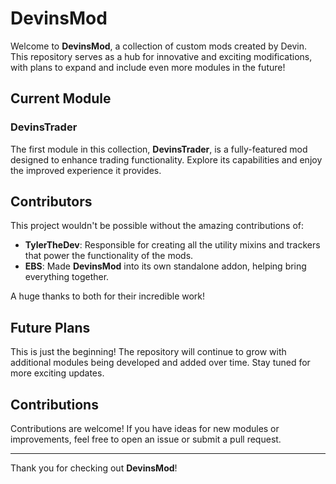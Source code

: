 # DevinsMod

Welcome to **DevinsMod**, a collection of custom mods created by Devin. This repository serves as a hub for innovative and exciting modifications, with plans to expand and include even more modules in the future!

## Current Module

### **DevinsTrader**
The first module in this collection, **DevinsTrader**, is a fully-featured mod designed to enhance trading functionality. Explore its capabilities and enjoy the improved experience it provides.

## Contributors

This project wouldn't be possible without the amazing contributions of:

- **TylerTheDev**: Responsible for creating all the utility mixins and trackers that power the functionality of the mods.
- **EBS**: Made **DevinsMod** into its own standalone addon, helping bring everything together.

A huge thanks to both for their incredible work!

## Future Plans
This is just the beginning! The repository will continue to grow with additional modules being developed and added over time. Stay tuned for more exciting updates.

## Contributions
Contributions are welcome! If you have ideas for new modules or improvements, feel free to open an issue or submit a pull request.

---

Thank you for checking out **DevinsMod**!
